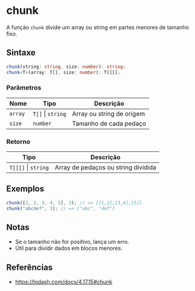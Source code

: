 # chunk

A função `chunk` divide um array ou string em partes menores de tamanho fixo.

## Sintaxe

```typescript
chunk(string: string, size: number): string;
chunk<T>(array: T[], size: number): T[][];
```

### Parâmetros

| Nome     | Tipo                | Descrição                      |
|----------|---------------------|--------------------------------|
| `array`  | `T[]` \| `string`   | Array ou string de origem      |
| `size`   | `number`            | Tamanho de cada pedaço         |

### Retorno

| Tipo                | Descrição                      |
|---------------------|--------------------------------|
| `T[][]` \| `string` | Array de pedaços ou string dividida |

## Exemplos

```typescript
chunk([1, 2, 3, 4, 5], 2); // => [[1,2],[3,4],[5]]
chunk("abcdef", 3); // => ["abc", "def"]
```

## Notas

* Se o tamanho não for positivo, lança um erro.
* Útil para dividir dados em blocos menores.

## Referências

* https://lodash.com/docs/4.17.15#chunk